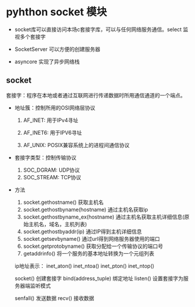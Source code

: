 # pyhthon socket 模块

- socket库可以直接访问本场c套接字库，可以与任何网络服务通信。select 监视多个套接字

- SocketServer 可以方便的创建服务器

- asyncore 实现了异步网络栈


##  socket

  套接字：程序在本地或者通过互联网进行传递数据时所用通信通道的一个端点。

-   地址簇：控制所用的OSI网络层协议

    1. AF_INET: 用于IPv4寻址

    2. AF_INET6: 用于IPV6寻址
    3. AF_UNIX: POSIX兼容系统上的进程间通信协议
-   套接字类型：控制传输协议
    1. SOC_DGRAM: UDP协议
    2. SOC_STREAM: TCP协议
-   方法

    1. socket.gethostname() 获取主机名
    2. socket.gethostbyname(hostname) 通过主机名获取ip
    3. socket.gethostbyname_ex(hostname) 通过主机名获取主机详细信息(原始主机名，域名，主机列表)
    4. socket.gethostbyaddr(ip) 通过IP得到主机详细信息
    5. socket.getsevbyname() 通过url得到网络服务器使用的端口
    6. socket.getprotobyname() 获取分配给一个传输协议的端口号
    7. getaddrinfo() 将一个服务的基本地址转换为一个元组列表

      ip地址表示：
      inet_aton()
      inet_ntoa()
      inet_pton()
      inet_ntop()

      socket() 创建套接字
      bind(address_tuple) 绑定地址
      listen() 设置套接字为服务器端监听模式

      senfall() 发送数据 
      recv() 接收数据

